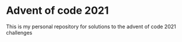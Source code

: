 # Advent of code 2021

This is my personal repository for solutions to the advent of code 2021 challenges
